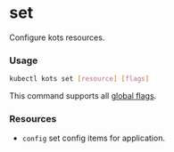 # set

Configure kots resources.

### Usage

```bash
kubectl kots set [resource] [flags]
```

This command supports all [global flags](kots-cli-global-flags).

### Resources

* `config` set config items for application.
